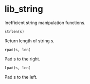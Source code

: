 lib_string
==========

Inefficient string manipulation functions.

`strlen(s)`

Return length of string s.

`rpad(s, len)`

Pad s to the right.

`lpad(s, len)`

Pad s to the left.
